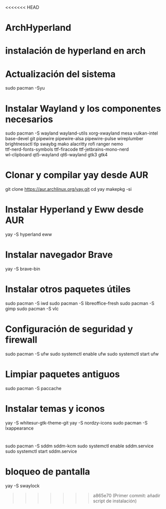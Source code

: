 <<<<<<< HEAD
# ArchHyperland
instalación de hyperland en arch
=======
# Actualización del sistema
sudo pacman -Syu

# Instalar Wayland y los componentes necesarios
sudo pacman -S wayland wayland-utils xorg-xwayland mesa vulkan-intel \
base-devel git pipewire pipewire-alsa pipewire-pulse wireplumber \
brightnessctl tlp swaybg mako alacritty rofi ranger nemo \
ttf-nerd-fonts-symbols ttf-firacode ttf-jetbrains-mono-nerd \
wl-clipboard qt5-wayland qt6-wayland gtk3 gtk4

# Clonar y compilar yay desde AUR
git clone https://aur.archlinux.org/yay.git
cd yay
makepkg -si

# Instalar Hyperland y Eww desde AUR
yay -S hyperland eww

# Instalar navegador Brave
yay -S brave-bin

# Instalar otros paquetes útiles
sudo pacman -S iwd
sudo pacman -S libreoffice-fresh
sudo pacman -S gimp
sudo pacman -S vlc

# Configuración de seguridad y firewall
sudo pacman -S ufw
sudo systemctl enable ufw
sudo systemctl start ufw

# Limpiar paquetes antiguos
sudo pacman -S paccache

# Instalar temas y iconos
yay -S whitesur-gtk-theme-git
yay -S nordzy-icons
sudo pacman -S lxappearance

#
sudo pacman -S sddm sddm-kcm
sudo systemctl enable sddm.service
sudo systemctl start sddm.service

# bloqueo de pantalla
yay -S swaylock
>>>>>>> a865e70 (Primer commit: añadir script de instalación)
